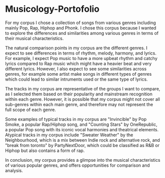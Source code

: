 # Musicology-Portofolio

For my corpus I chose a collection of songs from various genres including mainly Pop, Rap, Hiphop and Phonk. I chose this corpus because I wanted to explore the differences and similarities among various genres in terms of their musical characteristics.

The natural comparison points in my corpus are the different genres. I expect to see differences in terms of rhythm, melody, harmony, and lyrics. For example, I expect Pop music to have a more upbeat rhythm and catchy lyrics compared to Rap music which might have a heavier beat and very different lyrics. However, I also expect to see some similarities across genres, for example some artist make songs in different types of genres which could lead to similar intruments used or the same type of lyrics. 

The tracks in my corpus are representative of the groups I want to compare, as I selected them based on their popularity and mainstream recognition within each genre. However, it is possible that my corpus might not cover all sub-genres within each main genre, and therefore may not represent the full scope of each genre.

Some examples of typical tracks in my corpus are "Invincible" by Pop Smoke, a popular Rap/Hiphop song, and "Counting Stars" by OneRepublic, a popular Pop song with its iconic vocal harmonies and theatrical elements. Atypical tracks in my corpus include "Sweater Weather" by the Neighbourhood, which is a mix between Indie rock and alternative rock, and "break from toronto" by PartyNextDoor, which could be classified as R&B or Hiphop but also contains a form of rap.

In conclusion, my corpus provides a glimpse into the musical characteristics of various popular genres, and offers opportunities for comparison and analysis.
